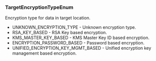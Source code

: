 ### TargetEncryptionTypeEnum
Encryption type for data in target location.

- UNKNOWN_ENCRYPTION_TYPE - Unknown encryption type.
- RSA_KEY_BASED - RSA Key based encryption.
- KMS_MASTER_KEY_BASED - KMS Master Key ID based encryption.
- ENCRYPTION_PASSWORD_BASED - Password based encryption.
- UNIFIED_ENCRYPTION_KEY_MGMT_BASED - Unified encryption key management based encryption.

